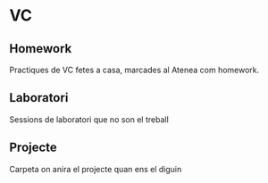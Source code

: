# VC
## Homework
Practiques de VC fetes a casa, marcades al Atenea com homework.

## Laboratori
Sessions de laboratori que no son el treball

## Projecte
Carpeta on anira el projecte quan ens el diguin
